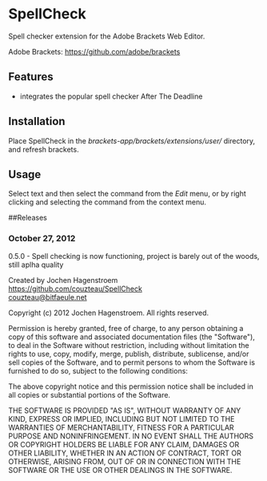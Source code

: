 SpellCheck
=============

Spell checker extension for the Adobe Brackets Web Editor.

Adobe Brackets:
https://github.com/adobe/brackets

## Features
* integrates the popular spell checker After The Deadline 

## Installation

Place SpellCheck in the _brackets-app/brackets/extensions/user/_ directory, and refresh brackets.

## Usage

Select text and then select the command from the _Edit_ menu, or by right clicking and selecting the command from the context menu.

##Releases

### October 27, 2012
0.5.0 - Spell checking is now functioning, project is barely out of the woods, still aplha quality

Created by Jochen Hagenstroem  
https://github.com/couzteau/SpellCheck  
couzteau@bitfaeule.net 


Copyright (c) 2012 Jochen Hagenstroem. All rights reserved.

Permission is hereby granted, free of charge, to any person obtaining a
copy of this software and associated documentation files (the "Software"), 
to deal in the Software without restriction, including without limitation 
the rights to use, copy, modify, merge, publish, distribute, sublicense, 
and/or sell copies of the Software, and to permit persons to whom the 
Software is furnished to do so, subject to the following conditions:

The above copyright notice and this permission notice shall be included in
all copies or substantial portions of the Software.
  
THE SOFTWARE IS PROVIDED "AS IS", WITHOUT WARRANTY OF ANY KIND, EXPRESS OR
IMPLIED, INCLUDING BUT NOT LIMITED TO THE WARRANTIES OF MERCHANTABILITY, 
FITNESS FOR A PARTICULAR PURPOSE AND NONINFRINGEMENT. IN NO EVENT SHALL THE
AUTHORS OR COPYRIGHT HOLDERS BE LIABLE FOR ANY CLAIM, DAMAGES OR OTHER 
LIABILITY, WHETHER IN AN ACTION OF CONTRACT, TORT OR OTHERWISE, ARISING 
FROM, OUT OF OR IN CONNECTION WITH THE SOFTWARE OR THE USE OR OTHER 
DEALINGS IN THE SOFTWARE.